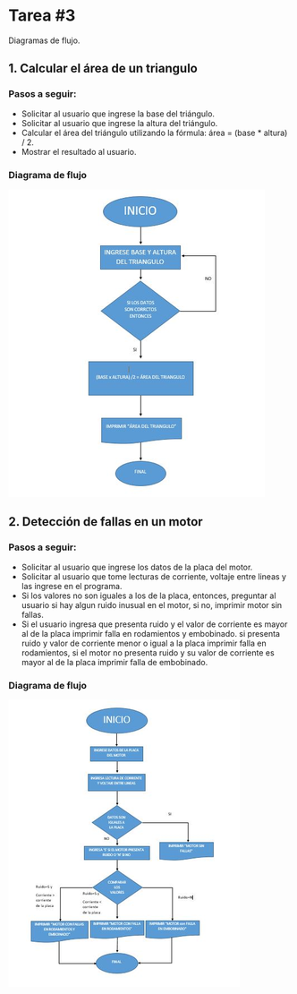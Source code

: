 # Tarea #3

Diagramas de flujo.

## 1. Calcular el área de un triangulo

### Pasos a seguir:

- Solicitar al usuario que ingrese la base del triángulo.
- Solicitar al usuario que ingrese la altura del triángulo.
- Calcular el área del triángulo utilizando la fórmula: área = (base \* altura) / 2.
- Mostrar el resultado al usuario.

### Diagrama de flujo

![diagrama_de_flujo_area_triangulo](diagrama_flujo_area_triangulo.JPG)

## 2. Detección de fallas en un motor

### Pasos a seguir:

- Solicitar al usuario que ingrese los datos de la placa del motor.
- Solicitar al usuario que tome lecturas de corriente, voltaje entre lineas y las ingrese en el programa. 
- Si los valores no son iguales a los de la placa, entonces, preguntar al usuario si hay algun ruido inusual en el motor, si no, imprimir motor sin fallas.
- Si el usuario ingresa que presenta ruido y el valor de corriente es mayor al de la placa imprimir falla en rodamientos y embobinado. si presenta ruido y valor de corriente menor o igual a la placa imprimir falla en rodamientos, si el motor no presenta ruido y su valor de corriente es mayor al de la placa imprimir falla de embobinado.

### Diagrama de flujo

![diagrama_de_flujo_deteccion_fallas_motores](diagrama_flujo_deteccion_fallas_motores.JPG)
